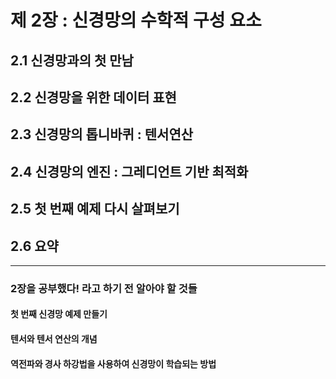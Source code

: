 # 제 2장 : 신경망의 수학적 구성 요소
## 2.1 신경망과의 첫 만남
## 2.2 신경망을 위한 데이터 표현
## 2.3 신경망의 톱니바퀴 : 텐서연산
## 2.4 신경망의 엔진 : 그레디언트 기반 최적화 
## 2.5 첫 번째 예제 다시 살펴보기
## 2.6 요약
---
### 2장을 공부했다! 라고 하기 전 알아야 할 것들
#### 첫 번째 신경망 예제 만들기
#### 텐서와 텐서 연산의 개념
#### 역전파와 경사 하강법을 사용하여 신경망이 학습되는 방법

